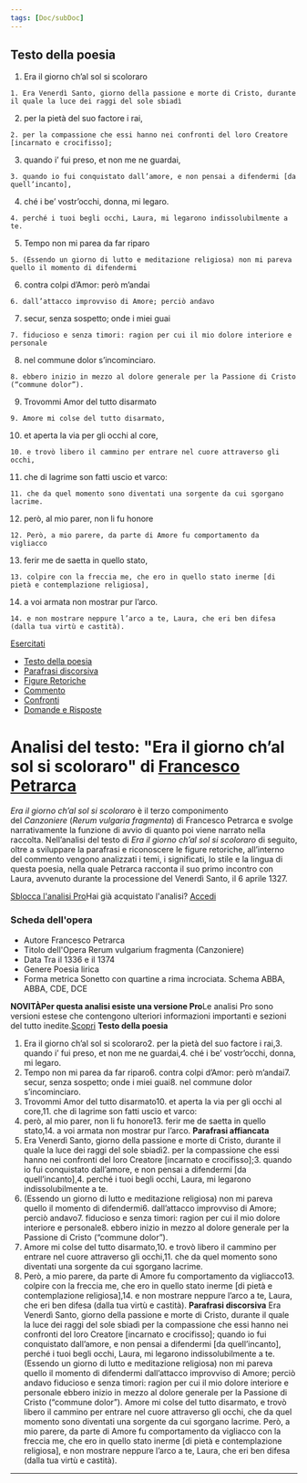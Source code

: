 ```yaml
---
tags: [Doc/subDoc]
---
```

## **Testo della poesia**

1.  Era il giorno ch’al sol si scoloraro

`1. Era Venerdì Santo, giorno della passione e morte di Cristo, durante il quale la luce dei raggi del sole sbiadì`

2.  per la pietà del suo factore i rai,

`2. per la compassione che essi hanno nei confronti del loro Creatore [incarnato e crocifisso];`

3.  quando i’ fui preso, et non me ne guardai,

`3. quando io fui conquistato dall’amore, e non pensai a difendermi [da quell’incanto],`

4.  ché i be’ vostr’occhi, donna, mi legaro.

`4. perché i tuoi begli occhi, Laura, mi legarono indissolubilmente a te.`

5.  Tempo non mi parea da far riparo

`5. (Essendo un giorno di lutto e meditazione religiosa) non mi pareva quello il momento di difendermi`

6.  contra colpi d’Amor: però m’andai

`6. dall’attacco improvviso di Amore; perciò andavo`

7.  secur, senza sospetto; onde i miei guai

`7. fiducioso e senza timori: ragion per cui il mio dolore interiore e personale`

8.  nel commune dolor s’incominciaro.

`8. ebbero inizio in mezzo al dolore generale per la Passione di Cristo (“commune dolor”).`

9.  Trovommi Amor del tutto disarmato

`9. Amore mi colse del tutto disarmato,`

10.  et aperta la via per gli occhi al core,

`10. e trovò libero il cammino per entrare nel cuore attraverso gli occhi,`

11.  che di lagrime son fatti uscio et varco:

`11. che da quel momento sono diventati una sorgente da cui sgorgano lacrime.`

12.  però, al mio parer, non li fu honore

`12. Però, a mio parere, da parte di Amore fu comportamento da vigliacco`

13.  ferir me de saetta in quello stato,

`13. colpire con la freccia me, che ero in quello stato inerme [di pietà e contemplazione religiosa],`

14.  a voi armata non mostrar pur l’arco.

`14. e non mostrare neppure l’arco a te, Laura, che eri ben difesa (dalla tua virtù e castità).`

[Esercitati](https://www.fareletteratura.it/2014/05/25/analisi-del-testo-e-parafrasi-era-il-giorno-chal-sol-si-scoloraro-petrarca/pro)

-   [Testo della poesia](https://www.fareletteratura.it/2014/05/25/analisi-del-testo-e-parafrasi-era-il-giorno-chal-sol-si-scoloraro-petrarca/#testo_dellopera)
-   [Parafrasi discorsiva](https://www.fareletteratura.it/2014/05/25/analisi-del-testo-e-parafrasi-era-il-giorno-chal-sol-si-scoloraro-petrarca/#menu_parafrasi)
-   [Figure Retoriche](https://www.fareletteratura.it/2014/05/25/analisi-del-testo-e-parafrasi-era-il-giorno-chal-sol-si-scoloraro-petrarca/#menu_figure_retoriche)
-   [Commento](https://www.fareletteratura.it/2014/05/25/analisi-del-testo-e-parafrasi-era-il-giorno-chal-sol-si-scoloraro-petrarca/#menu_commento)
-   [Confronti](https://www.fareletteratura.it/2014/05/25/analisi-del-testo-e-parafrasi-era-il-giorno-chal-sol-si-scoloraro-petrarca/#confronti)
-   [Domande e Risposte](https://www.fareletteratura.it/2014/05/25/analisi-del-testo-e-parafrasi-era-il-giorno-chal-sol-si-scoloraro-petrarca/#domande_risposte)

# **Analisi del testo: "Era il giorno ch’al sol si scoloraro" di [Francesco Petrarca](https://www.fareletteratura.it/letteratura-italiana/francesco-petrarca/)**

_Era il giorno ch’al sol si scoloraro_ è il terzo componimento del _Canzoniere_ (_Rerum vulgaria fragmenta_) di Francesco Petrarca e svolge narrativamente la funzione di avvio di quanto poi viene narrato nella raccolta. Nell’analisi del testo di _Era il giorno ch’al sol si scoloraro_ di seguito, oltre a sviluppare la parafrasi e riconoscere le figure retoriche, all’interno del commento vengono analizzati i temi, i significati, lo stile e la lingua di questa poesia, nella quale Petrarca racconta il suo primo incontro con Laura, avvenuto durante la processione del Venerdì Santo, il 6 aprile 1327.

[Sblocca l'analisi Pro](https://www.fareletteratura.it/2014/05/25/analisi-del-testo-e-parafrasi-era-il-giorno-chal-sol-si-scoloraro-petrarca/#)Hai già acquistato l'analisi? [Accedi](https://www.fareletteratura.it/2014/05/25/analisi-del-testo-e-parafrasi-era-il-giorno-chal-sol-si-scoloraro-petrarca/#)

### **Scheda dell'opera**

-   Autore Francesco Petrarca
-   Titolo dell'Opera Rerum vulgarium fragmenta (Canzoniere)
-   Data Tra il 1336 e il 1374
-   Genere Poesia lirica
-   Forma metrica Sonetto con quartine a rima incrociata. Schema ABBA, ABBA, CDE, DCE

**NOVITÀPer questa analisi esiste una versione Pro**Le analisi Pro sono versioni estese che contengono ulteriori informazioni importanti e sezioni del tutto inedite.[Scopri](https://www.fareletteratura.it/scopri-fareletteratura-pro/) **Testo della poesia**

1.  Era il giorno ch’al sol si scoloraro2. per la pietà del suo factore i rai,3. quando i’ fui preso, et non me ne guardai,4. ché i be’ vostr’occhi, donna, mi legaro.
2.  Tempo non mi parea da far riparo6. contra colpi d’Amor: però m’andai7. secur, senza sospetto; onde i miei guai8. nel commune dolor s’incominciaro.
3.  Trovommi Amor del tutto disarmato10. et aperta la via per gli occhi al core,11. che di lagrime son fatti uscio et varco:
4.  però, al mio parer, non li fu honore13. ferir me de saetta in quello stato,14. a voi armata non mostrar pur l’arco. **Parafrasi affiancata**
5.  Era Venerdì Santo, giorno della passione e morte di Cristo, durante il quale la luce dei raggi del sole sbiadì2. per la compassione che essi hanno nei confronti del loro Creatore [incarnato e crocifisso];3. quando io fui conquistato dall’amore, e non pensai a difendermi [da quell’incanto],4. perché i tuoi begli occhi, Laura, mi legarono indissolubilmente a te.
6.  (Essendo un giorno di lutto e meditazione religiosa) non mi pareva quello il momento di difendermi6. dall’attacco improvviso di Amore; perciò andavo7. fiducioso e senza timori: ragion per cui il mio dolore interiore e personale8. ebbero inizio in mezzo al dolore generale per la Passione di Cristo (“commune dolor”).
7.  Amore mi colse del tutto disarmato,10. e trovò libero il cammino per entrare nel cuore attraverso gli occhi,11. che da quel momento sono diventati una sorgente da cui sgorgano lacrime.
8.  Però, a mio parere, da parte di Amore fu comportamento da vigliacco13. colpire con la freccia me, che ero in quello stato inerme [di pietà e contemplazione religiosa],14. e non mostrare neppure l’arco a te, Laura, che eri ben difesa (dalla tua virtù e castità). **Parafrasi discorsiva** Era Venerdì Santo, giorno della passione e morte di Cristo, durante il quale la luce dei raggi del sole sbiadì per la compassione che essi hanno nei confronti del loro Creatore [incarnato e crocifisso]; quando io fui conquistato dall’amore, e non pensai a difendermi [da quell’incanto], perché i tuoi begli occhi, Laura, mi legarono indissolubilmente a te. (Essendo un giorno di lutto e meditazione religiosa) non mi pareva quello il momento di difendermi dall’attacco improvviso di Amore; perciò andavo fiducioso e senza timori: ragion per cui il mio dolore interiore e personale ebbero inizio in mezzo al dolore generale per la Passione di Cristo (“commune dolor”). Amore mi colse del tutto disarmato, e trovò libero il cammino per entrare nel cuore attraverso gli occhi, che da quel momento sono diventati una sorgente da cui sgorgano lacrime. Però, a mio parere, da parte di Amore fu comportamento da vigliacco con la freccia me, che ero in quello stato inerme [di pietà e contemplazione religiosa], e non mostrare neppure l’arco a te, Laura, che eri ben difesa (dalla tua virtù e castità).

---
